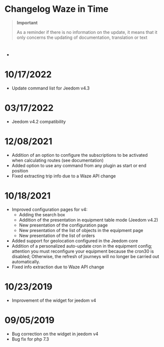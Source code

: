 # Changelog Waze in Time

>**Important**
>
>As a reminder if there is no information on the update, it means that it only concerns the updating of documentation, translation or text

# 

- 

# 10/17/2022

- Update command list for Jeedom v4.3

# 03/17/2022

- Jeedom v4.2 compatibility

# 12/08/2021

- Addition of an option to configure the subscriptions to be activated when calculating routes (see documentation)
- Added option to use any command from any plugin as start or end position
- Fixed extracting trip info due to a Waze API change

# 10/18/2021

- Improved configuration pages for v4:
  - Adding the search box
  - Addition of the presentation in equipment table mode (Jeedom v4.2)
  - New presentation of the configuration page
  - New presentation of the list of objects in the equipment page
  - New presentation of the list of orders
- Added support for geolocation configured in the Jeedom core
- Addition of a personalized auto-update cron in the equipment config; attention you must reconfigure your equipment because the cron30 is disabled; Otherwise, the refresh of journeys will no longer be carried out automatically.
- Fixed info extraction due to Waze API change

# 10/23/2019

- Improvement of the widget for jeedom v4

# 09/05/2019

- Bug correction on the widget in jeedom v4
- Bug fix for php 7.3
